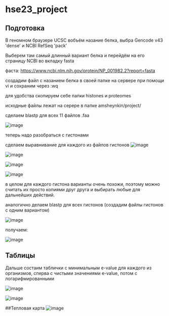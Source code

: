 # hse23_project

## Подготовка 


В геномном браузере UCSC вобъём назание белка, выбра Gencode v43 'dense' и NCBI RefSeq 'pack'

Выберем там самый длинный вариант белка и перейдём на его страницу NCBI во вкладку fasta


фаста: https://www.ncbi.nlm.nih.gov/protein/NP_001982.2?report=fasta


создадим файл с назанием белка в своей папке на сервере при помощи vi и сохраним через :wq

для удобства скопируем себе папки histones и proteomes


исходные файлы лежат на серере в папке amsheynkin/project/


сделаем blastp для всех 11 файлов .faa


![image](https://github.com/Tinver93/hse23_project/assets/115100892/55210610-9f54-441e-93b0-74a75a0b76f9)


теперь надо разобраться с гистонами

сделаем выравнивание для каждого из файлов гистонов
![image](https://github.com/Tinver93/hse23_project/assets/115100892/fa541837-8c0e-46ec-8bb5-31de6326726f)


![image](https://github.com/Tinver93/hse23_project/assets/115100892/099dbb25-728f-49fd-97c0-76888d0ebd11)


![image](https://github.com/Tinver93/hse23_project/assets/115100892/99659083-4100-49cb-9f62-e5cd2fcbe8da)


![image](https://github.com/Tinver93/hse23_project/assets/115100892/782cd905-fbb0-4f57-a5c0-75ae7912900c)


в целом для каждого гистона варианты очень похожи, поэтому можно считать их просто копиями друг друга и выбирать любые для дальнейших действий.



аналогично делаем blastp  для всех гистонов (создадим файлы гистонов с одним вариантом)


![image](https://github.com/Tinver93/hse23_project/assets/115100892/6592c322-b2c7-4f8d-83f3-9742d4153bac)



получаем:


![image](https://github.com/Tinver93/hse23_project/assets/115100892/41155186-a835-4f94-8aa1-99afac0279d0)




## Таблицы

Дальше состаим таблички с минимальным e-value для каждого из организмов, сперва с чистыми значениями e-value, потом с логарифмированными

![image](https://github.com/Tinver93/hse23_project/assets/115100892/07571415-81fa-4ae3-b865-bf5677238c6d)

![image](https://github.com/Tinver93/hse23_project/assets/115100892/dbb46fcc-4935-438b-9e15-9e2ecdf42fcf)


##Тепловая карта
![image](https://github.com/Tinver93/hse23_project/assets/115100892/c294ad4f-de82-4e87-bfd6-0d43bc44aa7c)


